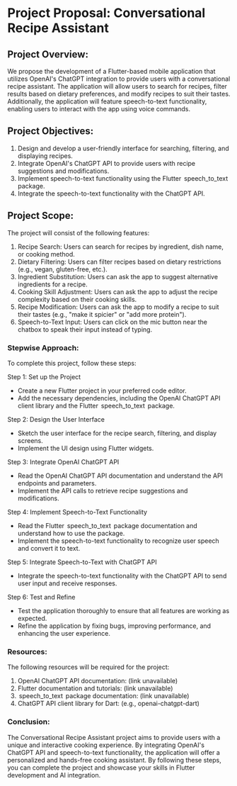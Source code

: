 # Project Proposal: Conversational Recipe Assistant

## Project Overview:

We propose the development of a Flutter-based mobile application that utilizes OpenAI's ChatGPT integration to provide users with a conversational recipe assistant. The application will allow users to search for recipes, filter results based on dietary preferences, and modify recipes to suit their tastes. Additionally, the application will feature speech-to-text functionality, enabling users to interact with the app using voice commands.

## Project Objectives:
1. ⁠Design and develop a user-friendly interface for searching, filtering, and displaying recipes.
2. ⁠Integrate OpenAI's ChatGPT API to provide users with recipe suggestions and modifications.
3. ⁠Implement speech-to-text functionality using the Flutter ⁠ speech_to_text ⁠ package.
4. ⁠Integrate the speech-to-text functionality with the ChatGPT API.

## Project Scope:

The project will consist of the following features:
1. ⁠Recipe Search: Users can search for recipes by ingredient, dish name, or cooking method.
2. ⁠Dietary Filtering: Users can filter recipes based on dietary restrictions (e.g., vegan, gluten-free, etc.).
3. ⁠Ingredient Substitution: Users can ask the app to suggest alternative ingredients for a recipe.
4. ⁠Cooking Skill Adjustment: Users can ask the app to adjust the recipe complexity based on their cooking skills.
5. ⁠Recipe Modification: Users can ask the app to modify a recipe to suit their tastes (e.g., "make it spicier" or "add more protein").
6. ⁠Speech-to-Text Input: Users can click on the mic button near the chatbox to speak their input instead of typing.

### Stepwise Approach:

To complete this project, follow these steps:

Step 1: Set up the Project
- ⁠Create a new Flutter project in your preferred code editor.
- ⁠Add the necessary dependencies, including the OpenAI ChatGPT API client library and the Flutter ⁠ speech_to_text ⁠ package.

Step 2: Design the User Interface
- ⁠Sketch the user interface for the recipe search, filtering, and display screens.
- ⁠Implement the UI design using Flutter widgets.

Step 3: Integrate OpenAI ChatGPT API
- ⁠Read the OpenAI ChatGPT API documentation and understand the API endpoints and parameters.
- ⁠Implement the API calls to retrieve recipe suggestions and modifications.

Step 4: Implement Speech-to-Text Functionality
- ⁠Read the Flutter ⁠ speech_to_text ⁠ package documentation and understand how to use the package.
- ⁠Implement the speech-to-text functionality to recognize user speech and convert it to text.

Step 5: Integrate Speech-to-Text with ChatGPT API
- ⁠Integrate the speech-to-text functionality with the ChatGPT API to send user input and receive responses.

Step 6: Test and Refine
- ⁠Test the application thoroughly to ensure that all features are working as expected.
- ⁠Refine the application by fixing bugs, improving performance, and enhancing the user experience.

### Resources:

The following resources will be required for the project:
1. ⁠OpenAI ChatGPT API documentation: (link unavailable)
2. ⁠Flutter documentation and tutorials: (link unavailable)
3. ⁠ speech_to_text ⁠ package documentation: (link unavailable)
4. ⁠ChatGPT API client library for Dart: (e.g., openai-chatgpt-dart)

### Conclusion:

The Conversational Recipe Assistant project aims to provide users with a unique and interactive cooking experience. By integrating OpenAI's ChatGPT API and speech-to-text functionality, the application will offer a personalized and hands-free cooking assistant. By following these steps, you can complete the project and showcase your skills in Flutter development and AI integration.
